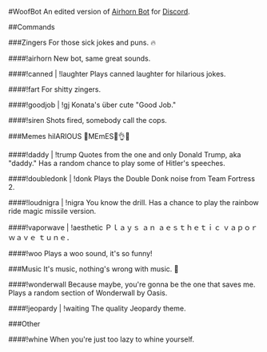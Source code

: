 #WoofBot
An edited version of [Airhorn Bot](https://airhorn.solutions/) for [Discord](https://www.discordapp.com/).

##Commands

###Zingers
For those sick jokes and puns. :fire:

####!airhorn
New bot, same great sounds.

####!canned | !laughter
Plays canned laughter for hilarious jokes.

####!fart
For shitty zingers.

####!goodjob | !gj
Konata's über cute "Good Job."

####!siren
Shots fired, somebody call the cops.

###Memes
hilARIOUS :frog:MEmES:frog::ok_hand::joy:

####!daddy | !trump
Quotes from the one and only Donald Trump, aka "daddy."
Has a random chance to play some of Hitler's speeches.

####!doubledonk | !donk
Plays the Double Donk noise from Team Fortress 2.

####!loudnigra | !nigra
You know the drill.
Has a chance to play the rainbow ride magic missile version.

####!vaporwave | !aesthetic
Ｐｌａｙｓ ａｎ ａｅｓｔｈｅｔｉｃ ｖａｐｏｒｗａｖｅ ｔｕｎｅ．

####!woo
Plays a woo sound, it's so funny!

###Music
It's music, nothing's wrong with music. :musical_note:

####!wonderwall
Because maybe, you're gonna be the one that saves me.<br>
Plays a random section of Wonderwall by Oasis.

####!jeopardy | !waiting
The quality Jeopardy theme.

###Other

####!whine
When you're just too lazy to whine yourself.
